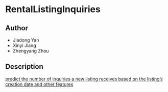 # RentalListingInquiries

## Author
- Jiadong Yan  
- Xinyi Jiang  
- Zhengyang Zhou

## Description
[predict the number of inquiries a new listing receives based on the listing’s creation date and other features](https://www.kaggle.com/c/two-sigma-connect-rental-listing-inquiries)